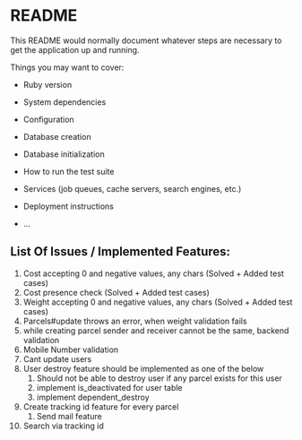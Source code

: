 # README

This README would normally document whatever steps are necessary to get the
application up and running.

Things you may want to cover:

* Ruby version

* System dependencies

* Configuration

* Database creation

* Database initialization

* How to run the test suite

* Services (job queues, cache servers, search engines, etc.)

* Deployment instructions

* ...

## List Of Issues / Implemented Features:
1. Cost accepting 0 and negative values, any chars (Solved + Added test cases)
2. Cost presence check (Solved + Added test cases)
3. Weight accepting 0 and negative values, any chars (Solved + Added test cases)
4. Parcels#update throws an error, when weight validation fails 
5. while creating parcel sender and receiver cannot be the same, backend validation
6. Mobile Number validation
7. Cant update users
8. User destroy feature should be implemented as one of the below
   1. Should not be able to destroy user if any parcel exists for this user 
   2. implement is_deactivated for user table
   3. implement dependent_destroy
9. Create tracking id feature for every parcel 
   1. Send mail feature
10. Search via tracking id
